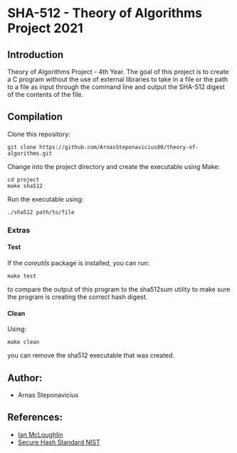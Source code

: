 # SHA-512 - Theory of Algorithms Project 2021

## Introduction
Theory of Algorithms Project - 4th Year. The goal of this project is to create a C program without the use of external libraries to take in a file or the path to a file as input through the command line and output the SHA-512 digest of the contents of the file.

## Compilation
Clone this repository:

``` 
git clone https://github.com/ArnasSteponavicius00/theory-of-algorithms.git
```

Change into the project directory and create the executable using Make:

```
cd project
make sha512
```

Run the executable using:

```
./sha512 path/to/file
```

### **Extras**
#### Test
If the *coreutils* package is installed, you can run:
```
make test
```
to compare the output of this program to the sha512sum utility to make sure the program is creating the correct hash digest.
#### Clean
Using:
```
make clean
```
you can remove the sha512 executable that was created.

## Author:
* Arnas Steponavicius

## References:
* [Ian McLoughlin](https://github.com/ianmcloughlin)
* [Secure Hash Standard NIST](https://www.nist.gov/publications/secure-hash-standard)

